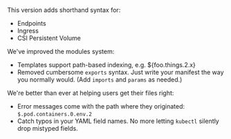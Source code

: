 This version adds shorthand syntax for:

* Endpoints
* Ingress
* CSI Persistent Volume

We've improved the modules system:

* Templates support path-based indexing, e.g. ${foo.things.2.x}
* Removed cumbersome `exports` syntax. Just write your manifest the way you normally would. (Add `imports` and `params` as needed.)

We're better than ever at helping users get their files right:

* Error messages come with the path where they originated: `$.pod.containers.0.env.2`
* Catch typos in your YAML field names. No more letting `kubectl` silently drop mistyped fields.

